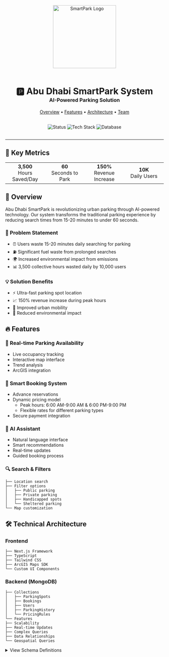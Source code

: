 <div align="center">
  <img src="https://parkit.ae/logo.png" alt="SmartPark Logo" width="200"/>
  <br/>
  <br/>
  <h1 style="border: none;">
    🅿️ Abu Dhabi SmartPark System
    <br/>
    <small style="font-size: 16px;">AI-Powered Parking Solution</small>
  </h1>
  <p>
    <a href="#overview">Overview</a> •
    <a href="#features">Features</a> •
    <a href="#technical-architecture">Architecture</a> •
    <a href="#development-team">Team</a>
  </p>
  <br/>
  <img src="https://img.shields.io/badge/Status-MVP-blue" alt="Status"/>
  <img src="https://img.shields.io/badge/TypeScript-Next.js-blue" alt="Tech Stack"/>
  <img src="https://img.shields.io/badge/Database-MongoDB-green" alt="Database"/>
  <br/>
  <br/>
</div>

---

## 🎯 Key Metrics

<div align="center">
  <table>
    <tr>
      <td align="center" width="25%">
        <b>3,500</b><br/>
        Hours Saved/Day
      </td>
      <td align="center" width="25%">
        <b>60</b><br/>
        Seconds to Park
      </td>
      <td align="center" width="25%">
        <b>150%</b><br/>
        Revenue Increase
      </td>
      <td align="center" width="25%">
        <b>10K</b><br/>
        Daily Users
      </td>
    </tr>
  </table>
</div>

## 🌟 Overview

Abu Dhabi SmartPark is revolutionizing urban parking through AI-powered technology. Our system transforms the traditional parking experience by reducing search times from 15-20 minutes to under 60 seconds.

### 🎯 Problem Statement

- ⏰ Users waste 15-20 minutes daily searching for parking
- ⛽ Significant fuel waste from prolonged searches
- 🌍 Increased environmental impact from emissions
- 📊 3,500 collective hours wasted daily by 10,000 users

### 💡 Solution Benefits

- ⚡ Ultra-fast parking spot location
- 📈 150% revenue increase during peak hours
- 🚗 Improved urban mobility
- 🌱 Reduced environmental impact

## 🔥 Features

### 📍 Real-time Parking Availability
- Live occupancy tracking
- Interactive map interface
- Trend analysis
- ArcGIS integration

### 🎫 Smart Booking System
- Advance reservations
- Dynamic pricing model
  - Peak hours: 6:00 AM-9:00 AM & 6:00 PM-9:00 PM
  - Flexible rates for different parking types
- Secure payment integration

### 🤖 AI Assistant
- Natural language interface
- Smart recommendations
- Real-time updates
- Guided booking process

### 🔍 Search & Filters
```
├── Location search
├── Filter options
│   ├── Public parking
│   ├── Private parking
│   ├── Handicapped spots
│   └── Sheltered parking
└── Map customization
```

## 🛠 Technical Architecture

### Frontend
```
├── Next.js Framework
├── TypeScript
├── Tailwind CSS
├── ArcGIS Maps SDK
└── Custom UI Components
```

### Backend (MongoDB)
```
├── Collections
│   ├── ParkingSpots
│   ├── Bookings
│   ├── Users
│   ├── ParkingHistory
│   └── PricingRules
└── Features
├── Scalability
├── Real-time Updates
├── Complex Queries
├── Data Relationships
└── Geospatial Queries
```

<details>
<summary>View Schema Definitions</summary>
Parking Spot Schema

```
interface ParkingSpot {
  _id: ObjectId;
  location: {
    type: "Point";
    coordinates: [number, number]; // [longitude, latitude]
  };
  type: "public" | "private" | "handicapped" | "sheltered";
  status: "available" | "occupied" | "reserved";
  pricePerHour: number;
  totalSpaces: number;
  availableSpaces: number;
  lastUpdated: Date;
}
```

Booking Schema

```
interface Booking {
  _id: ObjectId;
  userId: ObjectId;
  spotId: ObjectId;
  startTime: Date;
  endTime: Date;
  status: "active" | "completed" | "cancelled";
  price: number;
  paymentStatus: "pending" | "completed";
  createdAt: Date;
}
```

## ⚡ Performance Metrics

<table align="center">
  <tr>
    <th align="center">Response Time</th>
    <th align="center">Update Frequency</th>
    <th align="center">Booking Speed</th>
    <th align="center">Map Loading</th>
  </tr>
  <tr>
    <td align="center">< 100ms</td>
    <td align="center">30 seconds</td>
    <td align="center">< 2 seconds</td>
    <td align="center">< 3 seconds</td>
  </tr>
</table>

## 🚀 Future Enhancements

<table>
  <tr>
    <td align="center">📱</td>
    <td><b>Mobile Applications</b><br/>iOS and Android native apps</td>
  </tr>
  <tr>
    <td align="center">🚗</td>
    <td><b>Vehicle Recognition</b><br/>Smart detection system</td>
  </tr>
  <tr>
    <td align="center">📈</td>
    <td><b>Predictive Analytics</b><br/>AI-powered availability forecasting</td>
  </tr>
  <tr>
    <td align="center">💳</td>
    <td><b>Enhanced Payments</b><br/>Multiple payment options</td>
  </tr>
  <tr>
    <td align="center">🏙</td>
    <td><b>Smart City Integration</b><br/>Connected infrastructure</td>
  </tr>
  <tr>
    <td align="center">🌍</td>
    <td><b>Emirates Expansion</b><br/>Coverage across UAE</td>
  </tr>
</table>

## 👥 Development Team

<table align="center">
  <tr>
    <td align="center">
      <img src="https://github.com/yourusername.png" width="100px" alt=""/>
      <br />
      <b>Mohamed Al Mehairbi</b>
      <br/>
      Developer & Student
      <br/>
      <i>Khalifa University</i>
    </td>
    <td align="center">
      <img src="https://github.com/yourusername.png" width="100px" alt=""/>
      <br />
      <b>Ali Saeed</b>
      <br/>
      Software Development
      <br/>
      <i>42 Abu Dhabi</i>
    </td>
    <td align="center">
      <img src="https://github.com/yourusername.png" width="100px" alt=""/>
      <br />
      <b>Mahmoud Abdelsalam</b>
      <br/>
      Developer & Student
      <br/>
      <i>42 Abu Dhabi</i>
    </td>
    <td align="center">
      <img src="https://github.com/yourusername.png" width="100px" alt=""/>
      <br />
      <b>Abdullah Salem</b>
      <br/>
      Developer & Student
      <br/>
      <i>42 Abu Dhabi</i>
    </td>
  </tr>
</table>

## 📚 References

[1] Abu Dhabi Open Data Platform (accessed Nov. 18, 2024)

---

<div align="center">
  Made with ❤️ in Abu Dhabi
</div>
